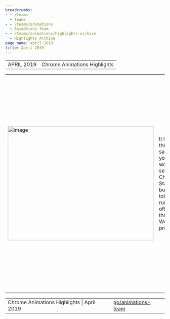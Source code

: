 ```yaml
---
breadcrumbs:
- - /teams
  - Teams
- - /teams/animations
  - Animations Team
- - /teams/animations/highlights-archive
  - Highlights Archive
page_name: april-2019
title: April 2019
---
```


<table>
<tr>

<td>APRIL 2019</td>

<td>Chrome Animations Highlights</td>

</tr>
</table>

<table>
<tr>

<td><img alt="image" src="https://lh4.googleusercontent.com/e4d0yeYg2osuLzXs4PZ-Mocx7ILQEqgXJKvI2K5Lopqki3LxuCKFywsPcH-9JDiVOYCB4kF2I_zqkY3mGDDjBrPibOst19SBWkmVM3a0DagRZYZgm6UB5jz0k-PujynP5S8w1YS1" height=359 width=462></td>

<td>It looks the same as you would see in Chrome Stable, but it's totally running off-thread. We promise!</td>

<td>Off-Main Paint Worklet</td>

<td>Work continues on our efforts to take Paint Worklets off the main thread and run them from the compositor. With the <a href="https://chromium-review.googlesource.com/c/chromium/src/+/1525160">blink → cc communication</a> and the worklet thread<a href="https://chromium-review.googlesource.com/c/chromium/src/+/1531153"> dispatching logic</a> landed, we are able to render a Paint Worklet off the main thread for the first time! There's still some way to go, but this is a vital step towards smoothly animating Paint Worklets.</td>

<td><table></td>
<td><tr></td>

<td><td><img alt="image" src="https://lh5.googleusercontent.com/P0KFfWlfC7wj43S6F4IlkfQ5poIbTEFbtIxQWxRT-CEpYFR-0A-JfdpZzkE01Qw3I_TiiNB8KngKzhPQM-DCzweaW-escsvEDD3PMXnUFJxnQXv-a3ajsMTP1nDv0BukWpkEufeL" height=166 width=227></td></td>

<td><td>Scroll Snap</td></td>

<td><td>With sunyunjia@ sadly leaving the team, girard@ took over finishing up the work on scroll snap. Initial ramp-up went well; discovered <a href="http://crbug.com/944184">an issue</a> with scrollbar arrow buttons and scroll snap, file a <a href="https://github.com/w3c/csswg-drafts/issues/3752">spec bug</a> and <a href="https://github.com/w3c/csswg-drafts/commit/09e040f05e12bb4c303d5839e0ceee3f6bf58c67">patched the spec</a>, and Gene is now working on <a href="https://chromium-review.googlesource.com/c/chromium/src/+/1534988">a fix</a> for the Chrome implementation.</td></td>

<td><td><img alt="image" src="https://lh6.googleusercontent.com/qTkpiW1DKDbFNM12EZdAmQ7OgdOCE8ZQPZtvqIb6Za4WC-mWlNDCmaQ3zc5Bdd1R2uEaD-dvClmRRVblyw5ChI_lRLJ3uLR6GhDp-wAYSc48ziHdOSY8F5MqRzFAF2njgYJycyle" height=172 width=172></td></td>

<td><td>Shipping more of Web Animations!</td></td>

<td><td>Long overdue, some more parts of the Web Animations API are going to be shipping soon - <a href="https://groups.google.com/a/chromium.org/forum/#!topic/blink-dev/1EQKF7il48U">AnimationEffect and (some of) KeyframeEffect</a>, and the <a href="https://groups.google.com/a/chromium.org/forum/#!topic/blink-dev/UMxgGkxhdCo">Animation constructor</a>. </td></td>

<td></tr></td>
<td><tr></td>

<td><td>BlinkOn is coming!</td></td>

<td><td>Our team has two presentations planned for BlinkOn 10. We also have planned a collaboration session with Microsoft engineers around animations and related topics.</td></td>

<td><td>BlinkGenPropertyTrees</td></td>

<td><td>We continue to support the paint-team's project to move property tree generation to Blink instead of the compositor. This has required significant changes in how element ids are treated in composited animations, and has taught us about where our tests fail to catch regressions.</td></td>

<td></tr></td>
<td></table></td>

<td><img alt="image" src="https://lh4.googleusercontent.com/SMf7AoFH-HS2DqUKTgH4zFTnynOaoDXioRMPyeFiO-I5bJFrT2X1NiaB6YeetcUQ0BOtLeIjwNGOWF9EkzBliu4oY1Nc6C3jZdY6XN_gVMQHA9JK9SJ3u_c375BOAZPzXimTsJKn" height=92 width=596></td>

<td>Viz Hit-Testing Surface Layer</td>

<td>Tackling blocking issues preventing promotion of new version to 100% of Beta users. LTHI::BuildHitTestData was reduced from ~400ms to 0.3ms in a pathological case (6000+ layers on a page), and a BlinkGenPropertyTrees masking bug was resolved. Working on tackling low fast-path rate on Linux; multiple fixes in progress which are expected to bring it in line with other platforms.</td>

<td><img alt="image" src="https://lh5.googleusercontent.com/BGpN4LK3CTdcACVHZk4Obno9IbfAq1oSy2a3-f-uUuEwkn0_6bmAigxmZgukpJtcPPZvPI2EnKSdcgBiV4yxBhKyCwvVpw0vkhJI8An_fLZS89nZfktPFRl2DErvnik2NGYucPPZ" height=127 width=283></td>

<td>Animation Worklet - the road to shipping</td>

<td>Animation Worklet continues to make progress on its road to shipping. Notable features this sprint included finally making fully-asynchronous Animation Worklets as <a href="https://drive.google.com/file/d/1jF3bQlFKkbv4Sz7Q6r2rPDGxewXdw0Zl/view">buttery smooth and jank free</a> as they deserve to be (multiple weeks of work, well done kevers@ and flackr@!), <a href="https://crrev.com/386583bbe5a57761ff36bf925066f281b57d9d26">proper i18 support</a> for naming worklets, and progressing on <a href="https://chromium-review.googlesource.com/c/chromium/src/+/1488312">support for stateful animations</a>. The Animation Worklet Origin Trial has been <a href="https://groups.google.com/a/chromium.org/forum/#!msg/blink-dev/AZ-PYPMS7EA/Fo76_FuFBAAJ">extended until M75</a> to gather more data as AMP rolls out its AnimationWorklet-based solution to all users!</td>

</tr>
</table>

<table>
<tr>

<td>Chrome Animations Highlights | April 2019</td>

<td><a href="http://go/animations-team">go/animations-team</a></td>

</tr>
</table>
